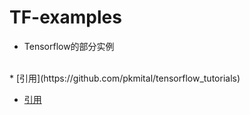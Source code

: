 # TF-examples

* Tensorflow的部分实例


</br>
* [引用](https://github.com/pkmital/tensorflow_tutorials)
		
* [引用](https://github.com/aymericdamien/TensorFlow-Examples)
